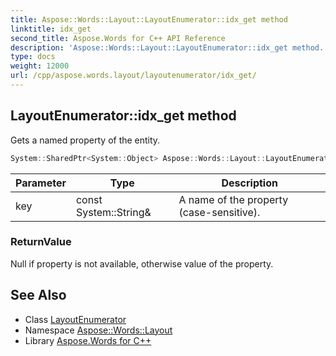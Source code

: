 ```yaml
---
title: Aspose::Words::Layout::LayoutEnumerator::idx_get method
linktitle: idx_get
second_title: Aspose.Words for C++ API Reference
description: 'Aspose::Words::Layout::LayoutEnumerator::idx_get method. Gets a named property of the entity in C++.'
type: docs
weight: 12000
url: /cpp/aspose.words.layout/layoutenumerator/idx_get/
---
```

## LayoutEnumerator::idx_get method


Gets a named property of the entity.

```cpp
System::SharedPtr<System::Object> Aspose::Words::Layout::LayoutEnumerator::idx_get(const System::String &key)
```


| Parameter | Type | Description |
| --- | --- | --- |
| key | const System::String\& | A name of the property (case-sensitive). |

### ReturnValue

Null if property is not available, otherwise value of the property.

## See Also

* Class [LayoutEnumerator](../)
* Namespace [Aspose::Words::Layout](../../)
* Library [Aspose.Words for C++](../../../)
